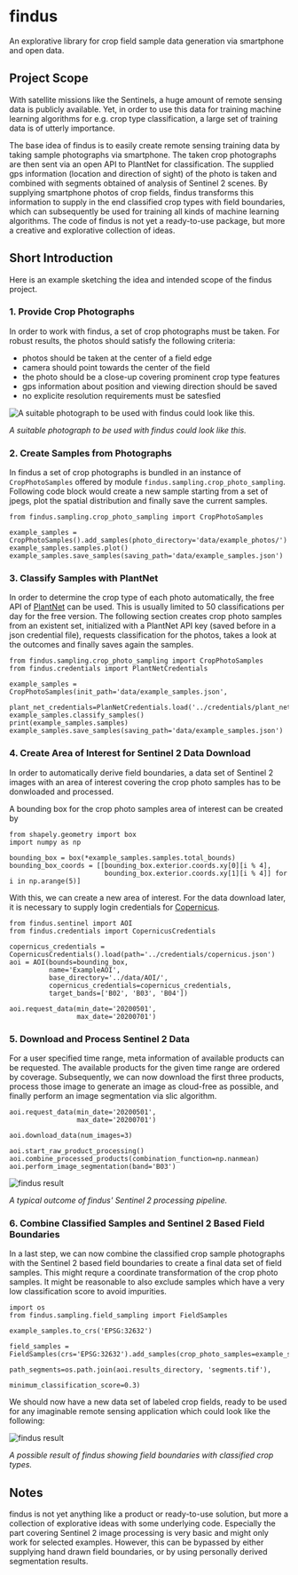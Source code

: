 # findus

An explorative library for crop field sample data generation via smartphone and open data.

## Project Scope

With satellite missions like the Sentinels, a huge amount of remote sensing data is publicly available. Yet, in order to use this data for training machine learning algorithms for e.g. crop type classification, a large set of training data is of utterly importance. 

The base idea of findus is to easily create remote sensing training data by taking sample photographs via smartphone. The taken crop photographs are then sent via an open API to PlantNet for classification. The supplied gps information (location and direction of sight) of the photo is taken and combined with segments obtained of analysis of Sentinel 2 scenes. By supplying smartphone photos of crop fields, findus transforms this information to supply in the end classified crop types with field boundaries, which can subsequently be used for training all kinds of machine learning algorithms. The code of findus is not yet a ready-to-use package, but more a creative and explorative collection of ideas.

## Short Introduction

Here is an example sketching the idea and intended scope of the findus project. 

### 1. Provide Crop Photographs

In order to work with findus, a set of crop photographs must be taken. For robust results, the photos should satisfy the following criteria:
* photos should be taken at the center of a field edge
* camera should point towards the center of the field
* the photo should be a close-up covering prominent crop type features
* gps information about position and viewing direction should be saved
* no explicite resolution requirements must be satesfied

![A suitable photograph to be used with findus could look like this.](docs/figures/crop_photo_example.png)

*A suitable photograph to be used with findus could look like this.*

### 2. Create Samples from Photographs

In findus a set of crop photographs is bundled in an instance of `CropPhotoSamples` offered by module `findus.sampling.crop_photo_sampling`. Following code block would create a new sample starting from a set of jpegs, plot the spatial distribution and finally save the current samples.

```
from findus.sampling.crop_photo_sampling import CropPhotoSamples

example_samples = CropPhotoSamples().add_samples(photo_directory='data/example_photos/')
example_samples.samples.plot()
example_samples.save_samples(saving_path='data/example_samples.json')
```

### 3. Classify Samples with PlantNet

In order to determine the crop type of each photo automatically, the free API of [PlantNet](https://plantnet.org/en/) can be used. This is usually limited to 50 classifications per day for the free version. The following section creates crop photo samples from an existent set, initialized with a PlantNet API key (saved before in a json credential file), requests classification for the photos, takes a look at the outcomes and finally saves again the samples.
```
from findus.sampling.crop_photo_sampling import CropPhotoSamples
from findus.credentials import PlantNetCredentials

example_samples = CropPhotoSamples(init_path='data/example_samples.json', 
                                   plant_net_credentials=PlanNetCredentials.load('../credentials/plant_net.json'))
example_samples.classify_samples()                               
print(example_samples.samples)
example_samples.save_samples(saving_path='data/example_samples.json')
```

### 4. Create Area of Interest for Sentinel 2 Data Download

In order to automatically derive field boundaries, a data set of Sentinel 2 images with an area of interest covering the crop photo samples has to be donwloaded and processed. 

A bounding box for the crop photo samples area of interest can be created by

```
from shapely.geometry import box
import numpy as np

bounding_box = box(*example_samples.samples.total_bounds)
bounding_box_coords = [[bounding_box.exterior.coords.xy[0][i % 4],
                        bounding_box.exterior.coords.xy[1][i % 4]] for i in np.arange(5)]
```

With this, we can create a new area of interest. For the data download later, it is necessary to supply login credentials for [Copernicus](https://www.copernicus.eu/).

```
from findus.sentinel import AOI
from findus.credentials import CopernicusCredentials

copernicus_credentials = CopernicusCredentials().load(path='../credentials/copernicus.json')
aoi = AOI(bounds=bounding_box,
          name='ExampleAOI',
          base_directory='../data/AOI/',
          copernicus_credentials=copernicus_credentials,
          target_bands=['B02', 'B03', 'B04'])

aoi.request_data(min_date='20200501',
                 max_date='20200701')
```

### 5. Download and Process Sentinel 2 Data

For a user specified time range, meta information of available products can be requested. The available products for the given time range are ordered by coverage. Subsequently, we can now download the first three products, process those image to generate an image as cloud-free as possible, and finally perform an image segmentation via slic algorithm.

```
aoi.request_data(min_date='20200501',
                 max_date='20200701')

aoi.download_data(num_images=3)

aoi.start_raw_product_processing()
aoi.combine_processed_products(combination_function=np.nanmean)
aoi.perform_image_segmentation(band='B03')
```

![findus result](docs/figures/sentinel2_example.png)

*A typical outcome of findus' Sentinel 2 processing pipeline.*

### 6. Combine Classified Samples and Sentinel 2 Based Field Boundaries

In a last step, we can now combine the classified crop sample photographs with the Sentinel 2 based field boundaries to create a final data set of field samples. This might requre a coordinate transformation of the crop photo samples. It might be reasonable to also exclude samples which have a very low classification score to avoid impurities.

```
import os
from findus.sampling.field_sampling import FieldSamples

example_samples.to_crs('EPSG:32632')

field_samples = FieldSamples(crs='EPSG:32632').add_samples(crop_photo_samples=example_samples,
                                                           path_segments=os.path.join(aoi.results_directory, 'segments.tif'),
                                                           minimum_classification_score=0.3)
```

We should now have a new data set of labeled crop fields, ready to be used for any imaginable remote sensing application which could look like the following:

![findus result](docs/figures/field_samples_example.png)

*A possible result of findus showing field boundaries with classified crop types.*

## Notes

findus is not yet anything like a product or ready-to-use solution, but more a collection of explorative ideas with some underlying code. Especially the part covering Sentinel 2 image processing is very basic and might only work for selected examples. However, this can be bypassed by either supplying hand drawn field boundaries, or by using personally derived segmentation results.
